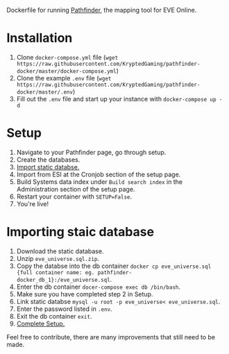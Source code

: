 Dockerfile for running [Pathfinder](https://github.com/exodus4d/pathfinder), the mapping tool for EVE Online.

# Installation
1. Clone `docker-compose.yml` file (`wget https://raw.githubusercontent.com/KryptedGaming/pathfinder-docker/master/docker-compose.yml`)
2. Clone the example `.env` file (`wget https://raw.githubusercontent.com/KryptedGaming/pathfinder-docker/master/.env`)
3. Fill out the `.env` file and start up your instance with `docker-compose up -d`

# Setup
1. Navigate to your Pathfinder page, go through setup.
2. Create the databases.
3. [Import static databse.](#Importing-static-databse)
4. Import from ESI at the Cronjob section of the setup page.
5. Build Systems data index under `Build search index` in the Administration section of the setup page.
5. Restart your container with `SETUP=False`.
6. You're live!

# Importing staic database
1. Download the static database.
2. Unzip `eve_universe.sql.zip`.
3. Copy the databse into the db container `docker cp eve_universe.sql {full container name: eg. pathfinder-docker_db_1}:/eve_universe.sql`.
4. Enter the db container `docer-compose exec db /bin/bash`.
5. Make sure you have completed step 2 in Setup.
6. Link static databse `mysql -u root -p eve_universe< eve_universe.sql`.
7. Enter the password listed in `.env`.
8. Exit the db container `exit`.
9. [Complete Setup.](#Setup)

Feel free to contribute, there are many improvements that still need to be made.
